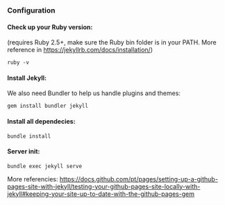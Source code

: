 ### Configuration
#### Check up your Ruby version:
(requires Ruby 2.5+, make sure the Ruby bin folder is in your PATH. More reference in https://jekyllrb.com/docs/installation/)

`ruby -v`

#### Install Jekyll:
We also need Bundler to help us handle plugins and themes:

`gem install bundler jekyll`

#### Install all dependecies:
`bundle install`

#### Server init:
`bundle exec jekyll serve`


More referencies:
https://docs.github.com/pt/pages/setting-up-a-github-pages-site-with-jekyll/testing-your-github-pages-site-locally-with-jekyll#keeping-your-site-up-to-date-with-the-github-pages-gem